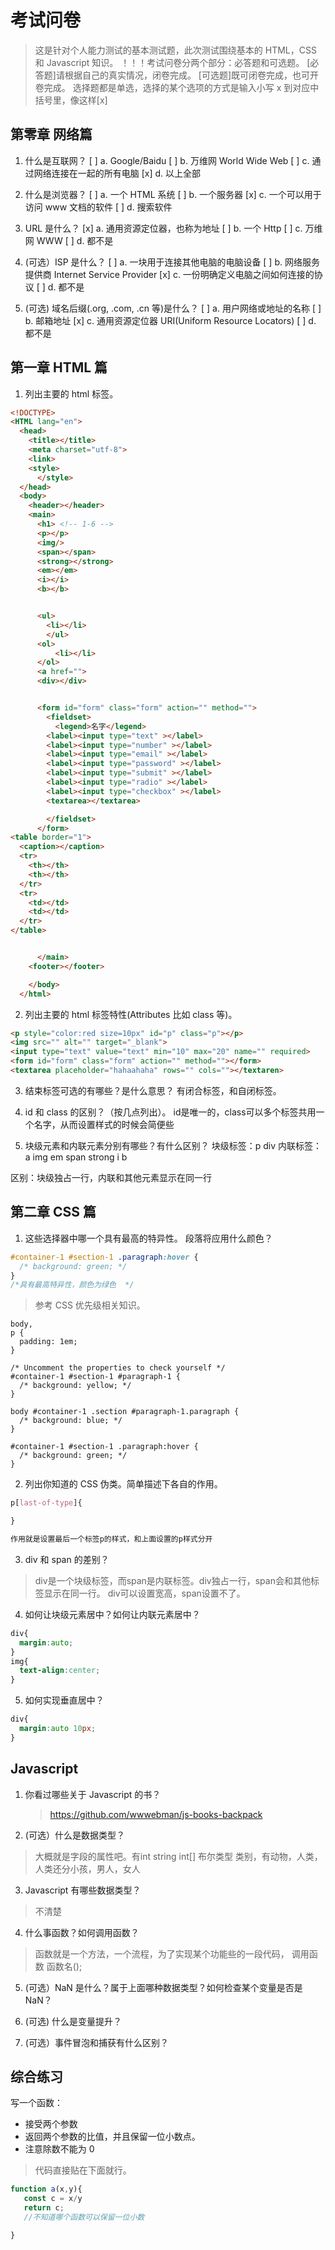 # 考试问卷

> 这是针对个人能力测试的基本测试题，此次测试围绕基本的 HTML，CSS 和 Javascript 知识。
> ！！！考试问卷分两个部分：必答题和可选题。
> [必答题]请根据自己的真实情况，闭卷完成。
> [可选题]既可闭卷完成，也可开卷完成。
> 选择题都是单选，选择的某个选项的方式是输入小写 x 到对应中括号里，像这样[x]

## 第零章 网络篇

1. 什么是互联网？
   [ ] a. Google/Baidu
   [ ] b. 万维网 World Wide Web
   [ ] c. 通过网络连接在一起的所有电脑
   [x] d. 以上全部

2. 什么是浏览器？
   [ ] a. 一个 HTML 系统
   [ ] b. 一个服务器
   [x] c. 一个可以用于访问 www 文档的软件
   [ ] d. 搜索软件

3. URL 是什么？
   [x] a. 通用资源定位器，也称为地址
   [ ] b. 一个 Http
   [ ] c. 万维网 WWW
   [ ] d. 都不是

4. (可选）ISP 是什么？
   [ ] a. 一块用于连接其他电脑的电脑设备
   [ ] b. 网络服务提供商 Internet Service Provider
   [x] c. 一份明确定义电脑之间如何连接的协议
   [ ] d. 都不是

5. (可选) 域名后缀(.org, .com, .cn 等)是什么？
   [ ] a. 用户网络或地址的名称
   [ ] b. 邮箱地址
   [x] c. 通用资源定位器 URI(Uniform Resource Locators)
   [ ] d. 都不是

## 第一章 HTML 篇

1. 列出主要的 html 标签。

```html
<!DOCTYPE>
<HTML lang="en">
  <head>
    <title></title>
    <meta charset="utf-8">
    <link>
    <style>
      </style>
  </head>
  <body>
    <header></header>
    <main>
      <h1> <!-- 1-6 -->
      <p></p>
      <img/>
      <span></span>
      <strong></strong>
      <em></em>
      <i></i>
      <b></b>


      <ul>
        <li></li>
        </ul>
      <ol>
          <li></li>
      </ol>
      <a href="">
      <div></div>


      <form id="form" class="form" action="" method="">
        <fieldset>
          <legend>名字</legend>
        <label><input type="text" ></label>
        <label><input type="number" ></label>
        <label><input type="email" ></label>
        <label><input type="password" ></label>
        <label><input type="submit" ></label>
        <label><input type="radio" ></label>
        <label><input type="checkbox" ></label>
        <textarea></textarea>

        </fieldset>
      </form>
<table border="1">
  <caption></caption>
  <tr>
    <th></th>
    <th></th>
  </tr>
  <tr>
    <td></td>
    <td></td>
  </tr>
</table>


      </main>
    <footer></footer>

    </body>
  </html>
```

2. 列出主要的 html 标签特性(Attributes 比如 class 等)。
```html
<p style="color:red size=10px" id="p" class="p"></p>
<img src="" alt="" target="_blank">
<input type="text" value="text" min="10" max="20" name="" required>
<form id="form" class="form" action="" method=""></form>
<textarea placeholder="hahaahaha" rows="" cols=""></textaren>
```

3. 结束标签可选的有哪些？是什么意思？
  有闭合标签，和自闭标签。

4. id 和 class 的区别？（按几点列出）。
id是唯一的，class可以多个标签共用一个名字，从而设置样式的时候会简便些

5. 块级元素和内联元素分别有哪些？有什么区别？
块级标签：p div 
内联标签：a img em span strong i b

区别：块级独占一行，内联和其他元素显示在同一行

## 第二章 CSS 篇

1. 这些选择器中哪一个具有最高的特异性。 段落将应用什么颜色？
```css
#container-1 #section-1 .paragraph:hover {
  /* background: green; */
}
/*具有最高特异性，颜色为绿色  */
```

> 参考 CSS 优先级相关知识。

```
body,
p {
  padding: 1em;
}

/* Uncomment the properties to check yourself */
#container-1 #section-1 #paragraph-1 {
  /* background: yellow; */
}

body #container-1 .section #paragraph-1.paragraph {
  /* background: blue; */
}

#container-1 #section-1 .paragraph:hover {
  /* background: green; */
}

```

2. 列出你知道的 CSS 伪类。简单描述下各自的作用。
```css
p[last-of-type]{

}

作用就是设置最后一个标签p的样式，和上面设置的p样式分开
```

3. div 和 span 的差别？
  >div是一个块级标签，而span是内联标签。div独占一行，span会和其他标签显示在同一行。
  >div可以设置宽高，span设置不了。

4. 如何让块级元素居中？如何让内联元素居中？
```css
div{
  margin:auto;
}
img{
  text-align:center;
}
```
5. 如何实现垂直居中？
```css
div{
  margin:auto 10px;
}
```

## Javascript

1. 你看过哪些关于 Javascript 的书？

   > https://github.com/wwwebman/js-books-backpack

2. (可选）什么是数据类型？
>大概就是字段的属性吧。有int  string int[]  布尔类型
>类别，有动物，人类，人类还分小孩，男人，女人

3. Javascript 有哪些数据类型？
 > 不清楚

4. 什么事函数？如何调用函数？
>函数就是一个方法，一个流程，为了实现某个功能些的一段代码，
>调用函数 函数名();

5. (可选）NaN 是什么？属于上面哪种数据类型？如何检查某个变量是否是 NaN？

6. (可选) 什么是变量提升？

7. (可选）事件冒泡和捕获有什么区别？

## 综合练习

写一个函数：

- 接受两个参数
- 返回两个参数的比值，并且保留一位小数点。
- 注意除数不能为 0

> 代码直接贴在下面就行。
```js
function a(x,y){
   const c = x/y
   return c;
   //不知道哪个函数可以保留一位小数

}
```